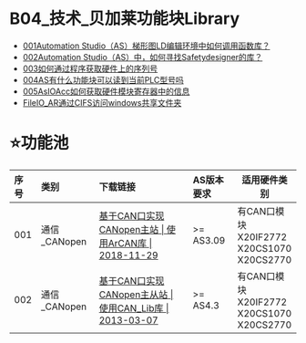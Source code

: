 # B04_技术_贝加莱功能块Library

- [001Automation Studio（AS）梯形图LD编辑环境中如何调用函数库？](001Automation%20Studio（AS）梯形图LD编辑环境中如何调用函数库？.md)
- [002Automation Studio（AS）中，如何寻找Safetydesigner的库？](002Automation%20Studio（AS）中，如何寻找Safetydesigner的库？.md)
- [003如何通过程序获取硬件上的序列号](003如何通过程序获取硬件上的序列号.md)
- [004AS有什么功能块可以读到当前PLC型号吗](004AS有什么功能块可以读到当前PLC型号吗.md)
- [005AsIOAcc如何获取硬件模块寄存器中的信息](005AsIOAcc如何获取硬件模块寄存器中的信息.md)
- [FileIO_AR通过CIFS访问windows共享文件夹](../B02_技术_AutomationRuntime/010AR通过CIFS访问windows共享文件夹.md)

# ⭐功能池

| 序号 | 类别 | 下载链接 | AS版本要求 | 适用硬件类别 |
| :--- | :--- | :--- | :--- | ---- |
| 001 | 通信_CANopen | [基于CAN口实现CANopen主站 \| 使用ArCAN库 \| 2018-11-29](/B04_技术_贝加莱功能库Library/FILES/000B04_技术_贝加莱功能块Library/DEMO-CANopen-ArCAN-Master-AS43-2018-11-29.zip ':ignore') | >= AS3.09 | 有CAN口模块<br>X20IF2772<br>X20CS1070<br>X20CS2770 |
| 002 | 通信_CANopen | [基于CAN口实现CANopen主从站 \| 使用CAN_Lib库 \| 2013-03-07](/B04_技术_贝加莱功能库Library/FILES/000B04_技术_贝加莱功能块Library/DEMO-CAN-CANopen-Master-Slave-AS309-Demo-2013-03-07.zip ':ignore') | >= AS4.3 | 有CAN口模块<br>X20IF2772<br>X20CS1070<br>X20CS2770 |
